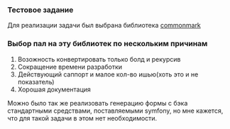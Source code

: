 ### Тестовое задание   
Для реализации задачи был выбрана библиотека [commonmark](https://github.com/thephpleague/commonmark)
<br/>
### Выбор пал на эту библиотек по нескольким причинам <br/>
<ol>
    <li>Возожность конвертировать только болд и рекурсив</li>
    <li>Сокращение времени разработки</li>
    <li>Действующий саппорт и малое кол-во ишью(хоть это и не показатель)</li>
    <li>Хорошая документация</li>
</ol>

Можно было так же реализовать генерацию формы с бэка стандартными средствами, поставляемыми symfony, но мне кажется, что для такой задачи в этом нет необходимости.
